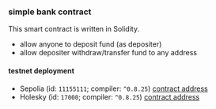### simple bank contract
This smart contract is written in Solidity.
- allow anyone to deposit fund (as depositer)
- allow depositer withdraw/transfer fund to any address

#### testnet deployment
- Sepolia (id: `11155111`; compiler: `^0.8.25`)
[contract address](https://sepolia.etherscan.io/address/0x91eF967492e976F1cac20aae7731FB49182387C1)
- Holesky (id: `17000`; compiler: `^0.8.25`)
[contract address](https://holesky.etherscan.io/address/0x2b76DFFf6B1E9DEd9F7D5c564cAD440667DC4E45)
